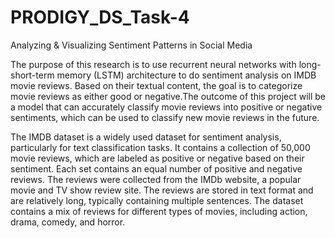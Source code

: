 # PRODIGY_DS_Task-4

Analyzing & Visualizing Sentiment Patterns in Social Media

The purpose of this research is to use recurrent neural networks with long-short-term memory (LSTM) architecture to do sentiment analysis on IMDB movie reviews. Based on their textual content, the goal is to categorize movie reviews as either good or negative.The outcome of this project will be a model that can accurately classify movie reviews into positive or negative sentiments, which can be used to classify new movie reviews in the future.

The IMDB dataset is a widely used dataset for sentiment analysis, particularly for text classification tasks. It contains a collection of 50,000 movie reviews, which are labeled as positive or negative based on their sentiment. Each set contains an equal number of positive and negative reviews. The reviews were collected from the IMDb website, a popular movie and TV show review site. The reviews are stored in text format and are relatively long, typically containing multiple sentences. The dataset contains a mix of reviews for different types of movies, including action, drama, comedy, and horror.
